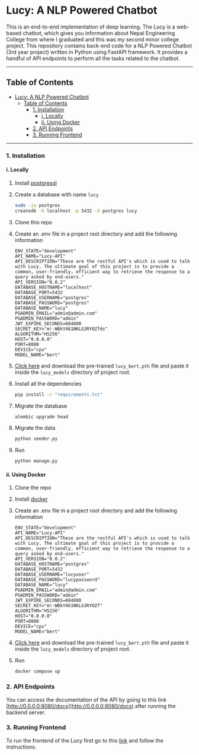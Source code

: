 # Lucy: A NLP Powered Chatbot

This is an end-to-end implementation of deep learning. The Lucy is a web-based chatbot, which gives you information about Nepal Engineering College from where I graduated and this was my second minor college project. This repository contains back-end code for a NLP Powered Chatbot (3rd year project) written in Python using FastAPI framework. It provides a handful of API endpoints to perform all the tasks related to the chatbot.

---

## Table of Contents

- [Lucy: A NLP Powered Chatbot](#lucy-a-nlp-powered-chatbot)
  - [Table of Contents](#table-of-contents)
    - [1. Installation](#1-installation)
      - [i. Locally](#i-locally)
      - [ii. Using Docker](#ii-using-docker)
    - [2. API Endpoints](#2-api-endpoints)
    - [3. Running Frontend](#3-running-frontend)

---

### 1. Installation

#### i. Locally

1. Install [postgresql](https://www.postgresql.org/download/)
2. Create a database with name `lucy`
   ```bash
   sudo -iu postgres
   createdb -h localhost -p 5432 -U postgres lucy
   ```
3. Clone this repo
4. Create an .env file in a project root directory and add the following information

   ```
   ENV_STATE="development"
   API_NAME="Lucy-API"
   API_DESCRIPTION="These are the restful API's which is used to talk with Lucy. The ultimate goal of this project is to provide a common, user-friendly, efficient way to retrieve the response to a query asked by end-users."
   API_VERSION="0.0.2"
   DATABASE_HOSTNAME="localhost"
   DATABASE_PORT=5432
   DATABASE_USERNAME="postgres"
   DATABASE_PASSWORD="postgres"
   DATABASE_NAME="lucy"
   PGADMIN_EMAIL="admin@admin.com"
   PGADMIN_PASSWORD="admin"
   JWT_EXPIRE_SECONDS=604800
   SECRET_KEY="m!-WBkY461NKLG3RYOZfds"
   ALGORITHM="HS256"
   HOST="0.0.0.0"
   PORT=8080
   DEVICE="cpu"
   MODEL_NAME="bert"

   ```
5. [Click here](https://github.com/surajkarki66/Lucy-Backend/releases/download/Lucy0.0.1/lucy_bert.pth) and download the pre-trained `lucy_bert.pth` file and paste it inside the `lucy_models` directory of project root.
6. Install all the dependencies
   ```bash
   pip install -r "requirements.txt"
   ```
7. Migrate the database
   ```bash
   alembic upgrade head
   ```
8. Migrate the data
   ```bash
   python seeder.py
   ```
9. Run
   ```bash
   python manage.py
   ```

#### ii. Using Docker

1. Clone the repo
2. Install [docker](https://docs.docker.com/get-docker/)
3. Create an .env file in a project root directory and add the following information

   ```
   ENV_STATE="development"
   API_NAME="Lucy-API"
   API_DESCRIPTION="These are the restful API's which is used to talk with Lucy. The ultimate goal of this project is to provide a common, user-friendly, efficient way to retrieve the response to a query asked by end-users."
   API_VERSION="0.0.2"
   DATABASE_HOSTNAME="postgres"
   DATABASE_PORT=5432
   DATABASE_USERNAME="lucyuser"
   DATABASE_PASSWORD="lucypassword"
   DATABASE_NAME="lucy"
   PGADMIN_EMAIL="admin@admin.com"
   PGADMIN_PASSWORD="admin"
   JWT_EXPIRE_SECONDS=604800
   SECRET_KEY="m!-WBkY461NKLG3RYOZf"
   ALGORITHM="HS256"
   HOST="0.0.0.0"
   PORT=8080
   DEVICE="cpu"
   MODEL_NAME="bert"

   ```

4. [Click here](https://github.com/surajkarki66/Lucy-Backend/releases/download/Lucy0.0.1/lucy_bert.pth) and download the pre-trained `lucy_bert.pth` file and paste it inside the `lucy_models` directory of project root.
5. Run
   ```bash
   docker compose up
   ```

### 2. API Endpoints

You can access the documentation of the API by going to this link [http://0.0.0.0:8080/docs](http://0.0.0.0:8080/docs) after running the backend server.

### 3. Running Frontend

To run the frontend of the Lucy first go to this [link](https://github.com/surajkarki66/Lucy-Frontend) and follow the instructions.
